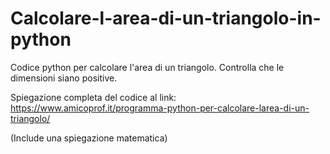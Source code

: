 # Calcolare-l-area-di-un-triangolo-in-python
Codice python per calcolare l'area di un triangolo. Controlla che le dimensioni siano positive.

Spiegazione completa del codice al link: https://www.amicoprof.it/programma-python-per-calcolare-larea-di-un-triangolo/

(Include una spiegazione matematica)

